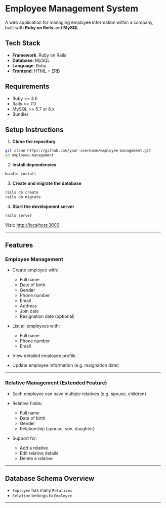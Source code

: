 # Employee Management System

A web application for managing employee information within a company, built with **Ruby on Rails** and **MySQL**.


## Tech Stack

* **Framework**: Ruby on Rails
* **Database**: MySQL
* **Language**: Ruby
* **Frontend**: HTML + ERB


## Requirements

* Ruby >= 3.0
* Rails >= 7.0
* MySQL >= 5.7 or 8.x
* Bundler


## Setup Instructions

1. **Clone the repository**

```bash
git clone https://github.com/your-username/employee-management.git
cd employee-management
```

2. **Install dependencies**

```bash
bundle install
```

3. **Create and migrate the database**

```bash
rails db:create
rails db:migrate
```

4. **Start the development server**

```bash
rails server
```

Visit: [http://localhost:3000](http://localhost:3000)

---

## Features

### Employee Management

* Create employee with:

  * Full name
  * Date of birth
  * Gender
  * Phone number
  * Email
  * Address
  * Join date
  * Resignation date (optional)

* List all employees with:

  * Full name
  * Phone number
  * Email

* View detailed employee profile

* Update employee information (e.g. resignation date)

---

### Relative Management (Extended Feature)

* Each employee can have multiple relatives (e.g. spouse, children)

* Relative fields:

  * Full name
  * Date of birth
  * Gender
  * Relationship (spouse, son, daughter)

* Support for:

  * Add a relative
  * Edit relative details
  * Delete a relative

---

## Database Schema Overview

* `Employee` has many `Relatives`
* `Relative` belongs to `Employee`

---
